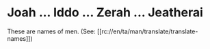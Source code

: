 # Joah ... Iddo ... Zerah ... Jeatherai

These are names of men. (See: [[rc://en/ta/man/translate/translate-names]])

